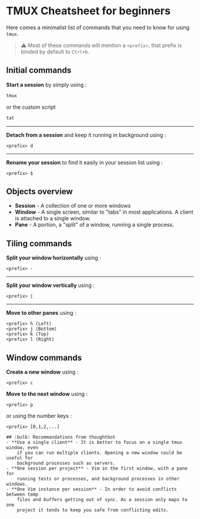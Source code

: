 # TMUX Cheatsheet for beginners
Here comes a minimalist list of commands that you need to know for using
`tmux`.

> :warning: Most of these commands will mention a `<prefix>`, that prefix is
binded by default to `Ctrl+b`.


## Initial commands

**Start a session** by simply using :
```bash
tmux
```
or the custom script
```bash
tat
```

---
**Detach from a session** and keep it running in background using :
```plaintext
<prefix> d
```

---
**Rename your session** to find it easily in your session list using :
```plaintext
<prefix> $
```

## Objects overview

- **Session** - A collection of one or more windows
- **Window** - A single screen, similar to "tabs" in most applications. A
    client is attached to a single window.
- **Pane** - A portion, a "split" of a window, running a single process.


## Tiling commands

**Split your window horizontally** using :
```plaintext
<prefix> -
```

---
**Split your window vertically** using :
```plaintext
<prefix> |
```

---
**Move to other panes** using :
```plaintext
<prefix> h (Left)
<prefix> j (Bottom)
<prefix> k (Top)
<prefix> l (Right)
```

## Window commands

**Create a new window** using :
```plaintext
<prefix> c
```

**Move to the next window** using :
```plaintext
<prefix> p
```
or using the number keys :
```
<prefix> [0,1,2,...]

## :bulb: Recommandations from thoughtbot
- **Use a single client** - It is better to focus on a single tmux window, even
    if you can run multiple clients. Opening a new window could be useful for
    background processes such as servers.
- **One session per project** - Vim in the first window, with a pane for
    running tests or processes, and background processes in other windows.
- **One Vim instance per session** - In order to avoid conflicts between temp
    files and buffers getting out of sync. As a session only maps to one
    project it tends to keep you safe from conflicting edits.
